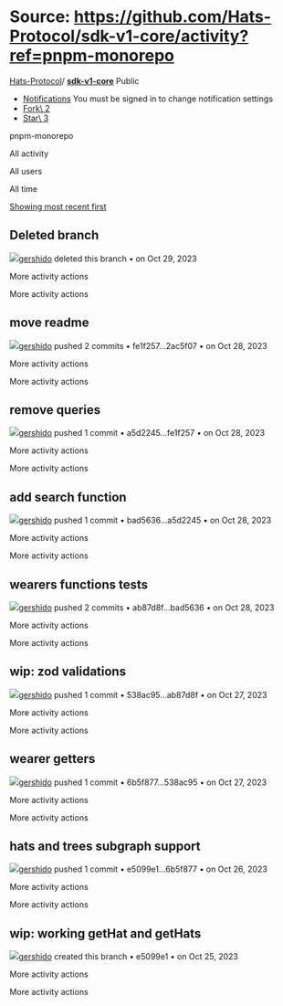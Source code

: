 # Source: https://github.com/Hats-Protocol/sdk-v1-core/activity?ref=pnpm-monorepo

[Hats-Protocol](https://github.com/Hats-Protocol)/ **[sdk-v1-core](https://github.com/Hats-Protocol/sdk-v1-core)** Public

- [Notifications](https://github.com/login?return_to=%2FHats-Protocol%2Fsdk-v1-core) You must be signed in to change notification settings
- [Fork\\
2](https://github.com/login?return_to=%2FHats-Protocol%2Fsdk-v1-core)
- [Star\\
3](https://github.com/login?return_to=%2FHats-Protocol%2Fsdk-v1-core)


pnpm-monorepo

All activity

All users

All time

[Showing most recent first](https://github.com/Hats-Protocol/sdk-v1-core/activity?ref=pnpm-monorepo&sort=ASC)

## Deleted branch

[![](https://avatars.githubusercontent.com/u/81111572?s=80&v=4)gershido](https://github.com/gershido) deleted this branch •
on Oct 29, 2023

More activity actions

More activity actions

## move readme

[![](https://avatars.githubusercontent.com/u/81111572?s=80&v=4)gershido](https://github.com/gershido) pushed 2 commits • fe1f257…2ac5f07 •
on Oct 28, 2023

More activity actions

More activity actions

## remove queries

[![](https://avatars.githubusercontent.com/u/81111572?s=80&v=4)gershido](https://github.com/gershido) pushed 1 commit • a5d2245…fe1f257 •
on Oct 28, 2023

More activity actions

More activity actions

## add search function

[![](https://avatars.githubusercontent.com/u/81111572?s=80&v=4)gershido](https://github.com/gershido) pushed 1 commit • bad5636…a5d2245 •
on Oct 28, 2023

More activity actions

More activity actions

## wearers functions tests

[![](https://avatars.githubusercontent.com/u/81111572?s=80&v=4)gershido](https://github.com/gershido) pushed 2 commits • ab87d8f…bad5636 •
on Oct 28, 2023

More activity actions

More activity actions

## wip: zod validations

[![](https://avatars.githubusercontent.com/u/81111572?s=80&v=4)gershido](https://github.com/gershido) pushed 1 commit • 538ac95…ab87d8f •
on Oct 27, 2023

More activity actions

More activity actions

## wearer getters

[![](https://avatars.githubusercontent.com/u/81111572?s=80&v=4)gershido](https://github.com/gershido) pushed 1 commit • 6b5f877…538ac95 •
on Oct 27, 2023

More activity actions

More activity actions

## hats and trees subgraph support

[![](https://avatars.githubusercontent.com/u/81111572?s=80&v=4)gershido](https://github.com/gershido) pushed 1 commit • e5099e1…6b5f877 •
on Oct 26, 2023

More activity actions

More activity actions

## wip: working getHat and getHats

[![](https://avatars.githubusercontent.com/u/81111572?s=80&v=4)gershido](https://github.com/gershido) created this branch • e5099e1 •
on Oct 25, 2023

More activity actions

More activity actions
